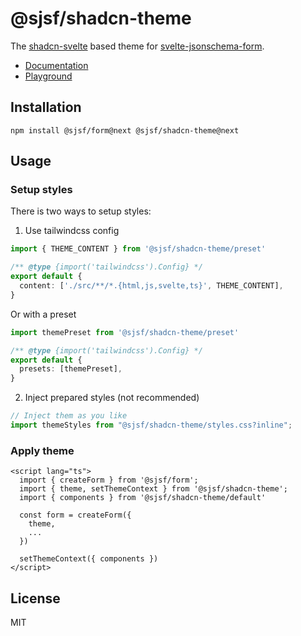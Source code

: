 # @sjsf/shadcn-theme

The [shadcn-svelte](https://github.com/huntabyte/shadcn-svelte) based theme for [svelte-jsonschema-form](https://github.com/x0k/svelte-jsonschema-form).

- [Documentation](https://x0k.github.io/svelte-jsonschema-form/themes/shadcn/)
- [Playground](https://x0k.github.io/svelte-jsonschema-form/playground2/)

## Installation

```shell
npm install @sjsf/form@next @sjsf/shadcn-theme@next
```

## Usage

### Setup styles

There is two ways to setup styles:

1. Use tailwindcss config

```typescript
import { THEME_CONTENT } from '@sjsf/shadcn-theme/preset'

/** @type {import('tailwindcss').Config} */
export default {
  content: ['./src/**/*.{html,js,svelte,ts}', THEME_CONTENT],
}
```

Or with a preset

```typescript
import themePreset from '@sjsf/shadcn-theme/preset'

/** @type {import('tailwindcss').Config} */
export default {
  presets: [themePreset],
}
```

2. Inject prepared styles (not recommended)

```typescript
// Inject them as you like
import themeStyles from "@sjsf/shadcn-theme/styles.css?inline";
```

### Apply theme

```svelte
<script lang="ts">
  import { createForm } from '@sjsf/form';
  import { theme, setThemeContext } from '@sjsf/shadcn-theme';
  import { components } from '@sjsf/shadcn-theme/default'

  const form = createForm({
    theme,
    ...
  })

  setThemeContext({ components })
</script>
```

## License

MIT
